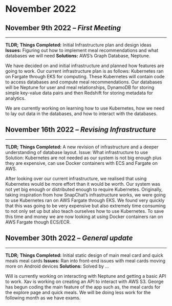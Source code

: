 # November 2022


## November 9th 2022 – *First Meeting*

------


**TLDR;**
**Things Completed:** Initial Infrastructure plan and design ideas 
**Issues:** Figuring out how to implement meal recommendations and what databases we will need
**Solutions:** AWS’s Graph Database, Neptune. 

We have decided on and initial infrastructure and planned how features are going to work.
Our current infrastructure plan is as follows: Kubernetes ran on Fargate through EKS for computing. These Kubernetes will contain code to access databases and compute meal recommendations. Our databases will be Neptune for user and meal relationships, DynamoDB for storing simple key-value data pairs and then Redshift for storing metadata for analytics. 

We are currently working on learning how to use Kubernetes, how we need to lay out data in the databases, and how to interact with the databases.



## November 16th 2022 – *Revising Infrastructure*

------


**TLDR;**
**Things Completed:** A new revision of infrastructure and a deeper understanding of database layout.
Issue: What infrastructure to use
Solution: Kubernetes are not needed as our system is not big enough plus they are expensive, can use Docker containers with ECS and Fargate on AWS.

After looking over our current infrastructure, we realised that using Kubernetes would be more effort than it would be worth. Our system was not yet big enough or distributed enough to require Kubernetes. Originally, taking inspiration from how SnapChat’s infrastructure works, we were going to use Kubernetes ran on AWS Fargate through EKS. We found very quickly that this was going to be very expensive but also extremely time consuming to not only set up but also teach ourselves how to use Kubernetes. To save this time and money we are now looking at using Docker containers ran on AWS Fargate though ECS/ECR.

## November 30th 2022 – *General update*


------

**TLDR;** 
**Things Completed:** Initial static design of main meal card and quick meals meal cards
**Issues:** Ran into front-end issues with meal cards moving more on Android devices
**Solutions:** Solved by …

Will is currently working on interacting with Neptune and getting a basic API to work. Xav is working on creating an API to interact with AWS S3. George has begun coding the main feature of the app such as, the meal cards for the explore page and quick meals.
We will be doing less work for the following month as we have exams.

